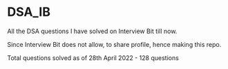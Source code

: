 # DSA_IB
All the DSA questions I have solved on Interview Bit till now.

Since Interview Bit does not allow, to share profile, hence making this repo.

Total questions solved as of 28th April 2022 - 128 questions
